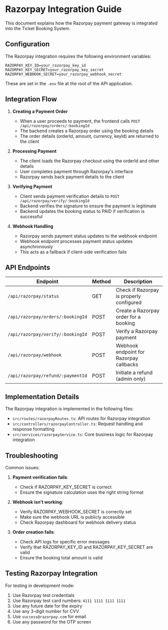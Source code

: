 # Razorpay Integration Guide

This document explains how the Razorpay payment gateway is integrated into the Ticket Booking System.

## Configuration

The Razorpay integration requires the following environment variables:

```env
RAZORPAY_KEY_ID=your_razorpay_key_id
RAZORPAY_KEY_SECRET=your_razorpay_key_secret
RAZORPAY_WEBHOOK_SECRET=your_razorpay_webhook_secret
```

These are set in the `.env` file at the root of the API application.

## Integration Flow

1. **Creating a Payment Order**
   - When a user proceeds to payment, the frontend calls `POST /api/razorpay/orders/:bookingId`
   - The backend creates a Razorpay order using the booking details
   - The order details (orderId, amount, currency, keyId) are returned to the client

2. **Processing Payment**
   - The client loads the Razorpay checkout using the orderId and other details
   - User completes payment through Razorpay's interface
   - Razorpay sends back payment details to the client

3. **Verifying Payment**
   - Client sends payment verification details to `POST /api/razorpay/verify/:bookingId`
   - Backend verifies the signature to ensure the payment is legitimate
   - Backend updates the booking status to PAID if verification is successful

4. **Webhook Handling**
   - Razorpay sends payment status updates to the webhook endpoint
   - Webhook endpoint processes payment status updates asynchronously
   - This acts as a fallback if client-side verification fails

## API Endpoints

| Endpoint | Method | Description |
|----------|--------|-------------|
| `/api/razorpay/status` | GET | Check if Razorpay is properly configured |
| `/api/razorpay/orders/:bookingId` | POST | Create a Razorpay order for a booking |
| `/api/razorpay/verify/:bookingId` | POST | Verify a Razorpay payment |
| `/api/razorpay/webhook` | POST | Webhook endpoint for Razorpay callbacks |
| `/api/razorpay/refund/:paymentId` | POST | Initiate a refund (admin only) |

## Implementation Details

The Razorpay integration is implemented in the following files:

- `src/routes/razorpayRoutes.ts`: API routes for Razorpay integration
- `src/controllers/razorpayController.ts`: Request handling and response formatting
- `src/services/razorpayService.ts`: Core business logic for Razorpay integration

## Troubleshooting

Common issues:

1. **Payment verification fails**: 
   - Check if RAZORPAY_KEY_SECRET is correct
   - Ensure the signature calculation uses the right string format

2. **Webhook isn't working**:
   - Verify RAZORPAY_WEBHOOK_SECRET is correctly set
   - Make sure the webhook URL is publicly accessible
   - Check Razorpay dashboard for webhook delivery status

3. **Order creation fails**:
   - Check API logs for specific error messages
   - Verify that RAZORPAY_KEY_ID and RAZORPAY_KEY_SECRET are valid
   - Ensure the booking total amount is valid

## Testing Razorpay Integration

For testing in development mode:

1. Use Razorpay test credentials
2. Use Razorpay test card numbers: `4111 1111 1111 1111`
3. Use any future date for the expiry
4. Use any 3-digit number for CVV
5. Use `success@razorpay.com` for email
6. Use any password for the OTP screen 